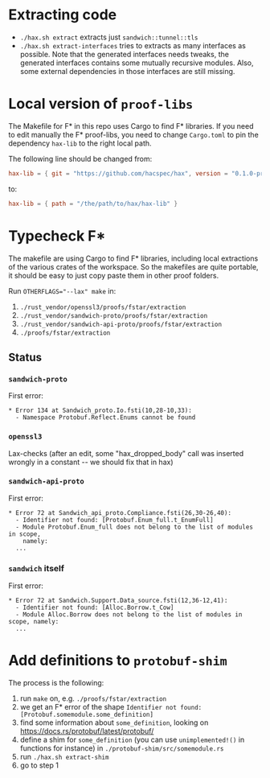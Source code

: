 # Extracting code
 - `./hax.sh extract` extracts just `sandwich::tunnel::tls`
 - `./hax.sh extract-interfaces` tries to extracts as many interfaces
   as possible. Note that the generated interfaces needs tweaks, the
   generated interfaces contains some mutually recursive
   modules. Also, some external dependencies in those interfaces are
   still missing.

# Local version of `proof-libs`
The Makefile for F* in this repo uses Cargo to find F* libraries. If
you need to edit manually the F* proof-libs, you need to change
`Cargo.toml` to pin the dependency `hax-lib` to the right local path.

The following line should be changed from:
```toml
hax-lib = { git = "https://github.com/hacspec/hax", version = "0.1.0-pre.1" }
```

to:

```toml
hax-lib = { path = "/the/path/to/hax/hax-lib" }
```

# Typecheck F*
The makefile are using Cargo to find F* libraries, including local
extractions of the various crates of the workspace. So the makefiles
are quite portable, it should be easy to just copy paste them in other
proof folders.

Run `OTHERFLAGS="--lax" make` in:
 1. `./rust_vendor/openssl3/proofs/fstar/extraction`
 2. `./rust_vendor/sandwich-proto/proofs/fstar/extraction`
 3. `./rust_vendor/sandwich-api-proto/proofs/fstar/extraction`
 4. `./proofs/fstar/extraction`

## Status
### `sandwich-proto`
First error:
```
* Error 134 at Sandwich_proto.Io.fsti(10,28-10,33):
  - Namespace Protobuf.Reflect.Enums cannot be found
```

### `openssl3`
Lax-checks (after an edit, some "hax_dropped_body" call was inserted wrongly in a constant -- we should fix that in hax)

### `sandwich-api-proto`
First error:
```
* Error 72 at Sandwich_api_proto.Compliance.fsti(26,30-26,40):
  - Identifier not found: [Protobuf.Enum_full.t_EnumFull]
  - Module Protobuf.Enum_full does not belong to the list of modules in scope,
    namely:
  ...
```

### `sandwich` itself
First error:
```
* Error 72 at Sandwich.Support.Data_source.fsti(12,36-12,41):
  - Identifier not found: [Alloc.Borrow.t_Cow]
  - Module Alloc.Borrow does not belong to the list of modules in scope, namely:
  ...
```

# Add definitions to `protobuf-shim`
The process is the following:
 1. run `make` on, e.g. `./proofs/fstar/extraction`
 2. we get an F* error of the shape `Identifier not found: [Protobuf.somemodule.some_definition]`
 3. find some information about `some_definition`, looking on https://docs.rs/protobuf/latest/protobuf/
 4. define a shim for `some_definition` (you can use `unimplemented!()` in functions for instance) in `./protobuf-shim/src/somemodule.rs`
 5. run `./hax.sh extract-shim`
 6. go to step 1
